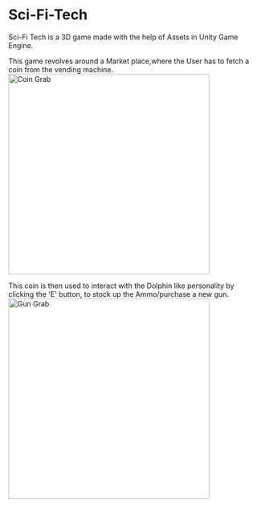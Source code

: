 # Sci-Fi-Tech

Sci-Fi Tech is a 3D game made with the help of Assets in Unity Game Engine. 

This game revolves around a Market place,where the User has to fetch a coin from the vending machine.
<img width="400" alt="Coin Grab" src="https://user-images.githubusercontent.com/20821711/94399092-620add00-012c-11eb-92c2-bbb6ed82854b.png">

This coin is then used to interact with the Dolphin like personality by clicking the 'E' button, to stock up the Ammo/purchase a new gun.
<img width="400" alt="Gun Grab" src="https://user-images.githubusercontent.com/20821711/94399447-f7a66c80-012c-11eb-8cba-585f646073d0.png">

